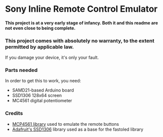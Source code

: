 # Sony Inline Remote Control Emulator

#### This project is at a very early stage of infancy. Both it and this readme are not even close to being complete.

### This project comes with absolutely no warranty, to the extent permitted by applicable law.
If you damage your device, it's only your fault.

### Parts needed
In order to get this to work, you need:

- SAMD21-based Arduino board
- SSD1306 128x64 screen
- MC4561 digital potentiometer

### Credits

- [MCP4561 library](https://github.com/SteveQuinn1/MCP4561_DIGI_POT) used to emulate the remote buttons
- [Adafruit's SSD1306](https://github.com/adafruit/Adafruit_SSD1306) library used as a base for the fastoled library
